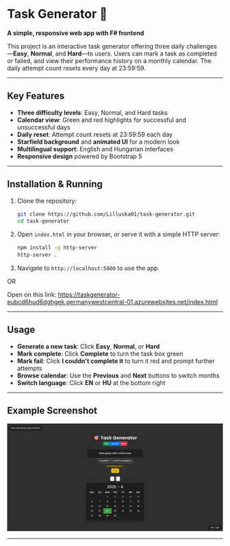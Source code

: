 ﻿# Task Generator 🎯

**A simple, responsive web app with F# frontend**

This project is an interactive task generator offering three daily challenges—**Easy**, **Normal**, and **Hard**—to users. Users can mark a task as completed or failed, and view their performance history on a monthly calendar. The daily attempt count resets every day at 23:59:59.

---

## Key Features

- **Three difficulty levels**: Easy, Normal, and Hard tasks
- **Calendar view**: Green and red highlights for successful and unsuccessful days
- **Daily reset**: Attempt count resets at 23:59:59 each day
- **Starfield background** and **animated UI** for a modern look
- **Multilingual support**: English and Hungarian interfaces
- **Responsive design** powered by Bootstrap 5

---

## Installation & Running

1. Clone the repository:
   ```bash
   git clone https://github.com/Lilluska01/task-generator.git
   cd task-generator
   ```
2. Open `index.html` in your browser, or serve it with a simple HTTP server:
   ```bash
   npm install -g http-server
   http-server .
   ```
3. Navigate to `http://localhost:5000` to use the app.


OR

Open on this link: https://taskgenerator-eubcd6hud6dghgek.germanywestcentral-01.azurewebsites.net/index.html


---

## Usage

- **Generate a new task**: Click **Easy**, **Normal**, or **Hard**
- **Mark complete**: Click **Complete** to turn the task box green
- **Mark fail**: Click **I couldn't complete it** to turn it red and prompt further attempts
- **Browse calendar**: Use the **Previous** and **Next** buttons to switch months
- **Switch language**: Click **EN** or **HU** at the bottom right

---

## Example Screenshot

![Task Generator Screenshot](assets/TASKGENSCREENSHOT_AFTERUPDATE.png)

---
